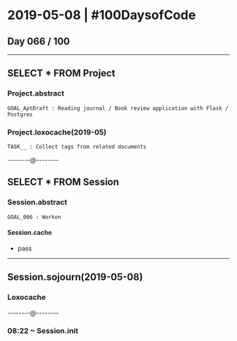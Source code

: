 # 2019-05-08 | #100DaysofCode

## Day 066 / 100

---

## SELECT * FROM Project

### Project.abstract

    GOAL_AptDraft : Reading journal / Book review application with Flask / Postgres  

### Project.loxocache(2019-05)

    TASK__ : Collect tags from related documents  

--------@--------

## SELECT * FROM Session

### Session.abstract

    GOAL_066 : Workon  

#### Session.cache

- pass

---

## Session.sojourn(2019-05-08)

### Loxocache

--------@--------

### 08:22 ~ Session.init

